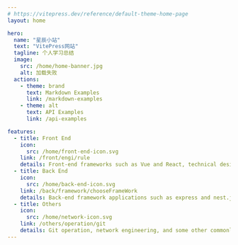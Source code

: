 ```yaml
---
# https://vitepress.dev/reference/default-theme-home-page
layout: home

hero:
  name: "星辰小站"
  text: "VitePress网站"
  tagline: 个人学习总结
  image:
    src: /home/home-banner.jpg
    alt: 加载失败
  actions:
    - theme: brand
      text: Markdown Examples
      link: /markdown-examples
    - theme: alt
      text: API Examples
      link: /api-examples

features:
  - title: Front End
    icon:
      src: /home/front-end-icon.svg
    link: /front/engi/rule
    details: Front-end frameworks such as Vue and React, technical design such as micro-front-end and low code, and common front-end performance optimization schemes
  - title: Back End
    icon:
      src: /home/back-end-icon.svg
    link: /back/framework/chooseFrameWork
    details: Back-end framework applications such as express and nest.js, as well as the operation of common data such as mysql and mongodb
  - title: Others
    icon:
      src: /home/network-icon.svg
    link: /others/operation/git
    details: Git operation, network engineering, and some other commonly used programming tools, skills and so on
---
```

